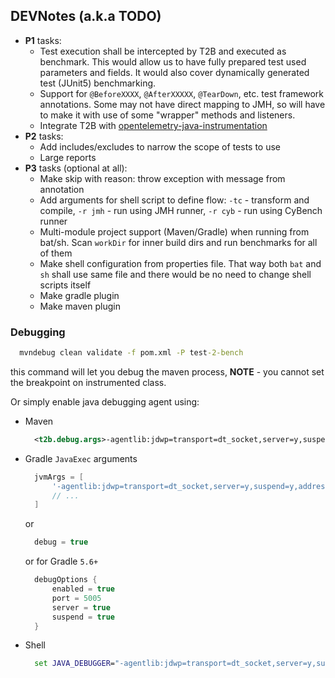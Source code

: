## DEVNotes (a.k.a TODO)

* **P1** tasks:
    * Test execution shall be intercepted by T2B and executed as benchmark. This would allow us to have fully prepared
      test used parameters and fields. It would also cover dynamically generated test (JUnit5) benchmarking.
    * Support for `@BeforeXXXX`, `@AfterXXXXX`, `@TearDown`, etc. test framework annotations. Some may not have direct
      mapping to JMH, so will have to make it with use of some "wrapper" methods and listeners.
    * Integrate T2B
      with [opentelemetry-java-instrumentation](https://github.com/open-telemetry/opentelemetry-java-instrumentation)
* **P2** tasks:
    * Add includes/excludes to narrow the scope of tests to use
    * Large reports
* **P3** tasks (optional at all):
    * Make skip with reason: throw exception with message from annotation
    * Add arguments for shell script to define flow: `-tc` - transform and compile, `-r jmh` - run using JMH
      runner, `-r cyb` - run using CyBench runner
    * Multi-module project support (Maven/Gradle) when running from bat/sh. Scan `workDir` for inner build dirs and run
      benchmarks for all of them
    * Make shell configuration from properties file. That way both `bat` and `sh` shall use same file and there would be
      no need to change shell scripts itself
    * Make gradle plugin
    * Make maven plugin

### Debugging

```cmd
  mvndebug clean validate -f pom.xml -P test-2-bench
```

this command will let you debug the maven process, **NOTE** - you cannot set the breakpoint on instrumented class.

Or simply enable java debugging agent using:

* Maven
  ```xml
    <t2b.debug.args>-agentlib:jdwp=transport=dt_socket,server=y,suspend=y,address=5005</t2b.debug.args>
  ```
* Gradle `JavaExec` arguments
  ```groovy
    jvmArgs = [
        '-agentlib:jdwp=transport=dt_socket,server=y,suspend=y,address=5005'
        // ...
    ]
  ```
  or
  ```groovy
    debug = true
  ```
  or for Gradle `5.6+`
  ```groovy
    debugOptions {
        enabled = true
        port = 5005
        server = true
        suspend = true
    }
  ```
* Shell
  ```cmd
    set JAVA_DEBUGGER="-agentlib:jdwp=transport=dt_socket,server=y,suspend=y,address=5005"
  ```
